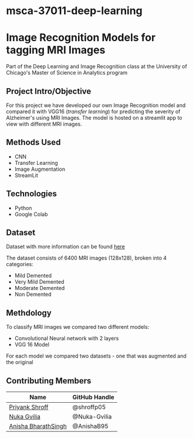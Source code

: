 # msca-37011-deep-learning

# Image Recognition Models for tagging MRI Images                 

Part of the Deep Learning and Image Recognition class at the University of Chicago's Master of Science in Analytics program 

## Project Intro/Objective
For this project we have developed our own Image Recognition model and compared it with VGG16 (<i>transfer learning</i>) for predicting the severity of Alzheimer's using MRI Images. The model is hosted on a streamlit app to view with different MRI images. 

## Methods Used
- CNN 
- Transfer Learning 
- Image Augmentation 
- StreamLit 

## Technologies 
- Python 
- Google Colab 

## Dataset 
Dataset with more information can be found [here](https://www.kaggle.com/datasets/sachinkumar413/alzheimer-mri-dataset)

The dataset consists of 6400 MRI images (128x128), broken into 4 categories:
- Mild Demented
- Very Mild Demented 
- Moderate Demented 
- Non Demented

## Methdology

To classify MRI images we compared two different models:

- Convolutional Neural network with 2 layers
- VGG 16 Model 

For each model we compared two datasets - one that was augmented and the original

## Contributing Members

|Name     |  GitHub Handle   | 
|---------|-----------------|
|[Priyank Shroff](https://github.com/[shroffp05])| @shroffp05        |
|[Nuka Gvilia](https://github.com/Nuka-Gvilia) |     @Nuka-Gvilia    |
|[Anisha BharathSingh](https://github.com/AnishaB95)| @AnishaB95        |
